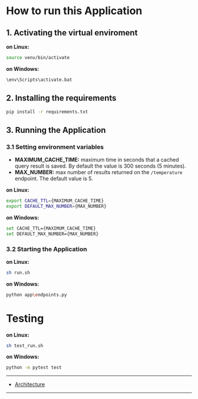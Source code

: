 # How to run this Application

## 1. Activating the virtual enviroment

**on Linux:**
```bash
source venv/bin/activate
```

**on Windows:**
```bash
\env\Scripts\activate.bat
```

## 2. Installing the requirements

```bash
pip install -r requirements.txt
```

## 3. Running the Application

### 3.1 Setting environment variables


- **MAXIMUM\_CACHE_TIME:** maximum time in seconds that a cached query result is saved. By default the value is 300 seconds (5 minutes). 
- **MAX\_NUMBER:** max number of results returned on the `/temperature` endpoint. The default value is 5.

**on Linux:**  

```bash
export CACHE_TTL={MAXIMUM_CACHE_TIME}
export DEFAULT_MAX_NUMBER={MAX_NUMBER}
```

**on Windows:**
```bash
set CACHE_TTL={MAXIMUM_CACHE_TIME}
set DEFAULT_MAX_NUMBER={MAX_NUMBER}
```

### 3.2 Starting the Application

**on Linux:**
```bash
sh run.sh
```

**on Windows:**
```bash
python app\endpoints.py
```

# Testing

**on Linux:**
```bash
sh test_run.sh
```

**on Windows:**
```bash
python -m pytest test
```

---

- [Architecture](./docs/architecture.md)

---

